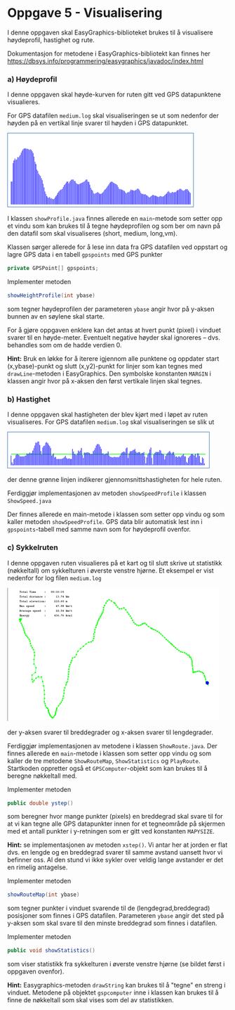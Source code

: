 # Oppgave 5 - Visualisering

I denne oppgaven skal EasyGraphics-biblioteket brukes til å visualisere høydeprofil, hastighet og rute.

Dokumentasjon for metodene i EasyGraphics-bibliotekt kan finnes her https://dbsys.info/programmering/easygraphics/javadoc/index.html

### a) Høydeprofil

I denne oppgaven skal høyde-kurven for ruten gitt ved GPS datapunktene visualieres.

For GPS datafilen `medium.log` skal visualiseringen se ut som nedenfor der høyden på en vertikal linje svarer til høyden i GPS datapunktet.

![](assets/markdown-img-paste-20180909115303289.png)

I klassen `showProfile.java` finnes allerede en `main`-metode som setter opp et vindu som kan brukes til å tegne høydeprofilen og som ber om navn på den datafil som skal visualiseres (short, medium, long,vm).

Klassen sørger allerede for å lese inn data fra GPS datafilen ved oppstart og lagre GPS data i en tabell `gpspoints` med GPS punkter

```java
private GPSPoint[] gpspoints;
```

Implementer metoden

```java
showHeightProfile(int ybase)
```

som tegner høydeprofilen der parameteren `ybase` angir hvor på y-aksen bunnen av en søylene skal starte.

For å gjøre oppgaven enklere kan det antas at hvert punkt (pixel) i vinduet svarer til en høyde-meter. Eventuelt negative høyder skal ignoreres – dvs. behandles som om de hadde verdien 0.

**Hint:** Bruk en løkke for å iterere igjennom alle punktene og oppdater start (x,ybase)-punkt og slutt (x,y2)-punkt for linjer som kan tegnes med `drawLine`-metoden i EasyGraphics. Den symbolske konstanten `MARGIN` i klassen angir hvor på x-aksen den først vertikale linjen skal tegnes.

### b) Hastighet

I denne oppgaven skal hastigheten der blev kjørt med i løpet av ruten visualiseres. For GPS datafilen `medium.log` skal visualiseringen se slik ut

![](assets/markdown-img-paste-20180909120055723.png)

der denne grønne linjen indikerer gjennomsnittshastigheten for hele ruten.

Ferdiggjør implementasjonen av metoden `showSpeedProfile` i klassen `ShowSpeed.java`

Der finnes allerede en main-metode i klassen som setter opp vindu og som kaller metoden `showSpeedProfile`. GPS data blir automatisk lest inn i `gpspoints`-tabell  med samme navn som for høydeprofil ovenfor.

### c) Sykkelruten

I denne oppgaven ruten visualieres på et kart og til slutt skrive ut statistikk (nøkkeltall) om sykkelturen i øverste venstre hjørne. Et eksempel er vist nedenfor for log filen `medium.log`

![](assets/markdown-img-paste-20180909120229747.png)

der y-aksen svarer til breddegrader og x-aksen svarer til lengdegrader.

Ferdiggjør implementasjonen av metodene i klassen `ShowRoute.java`. Der finnes allerede en `main`-metode i klassen som setter opp vindu og som kaller de tre metodene `ShowRouteMap`, `ShowStatistics` og `PlayRoute`. Startkoden oppretter også et `GPSComputer`-objekt som kan brukes til å beregne nøkkeltall med.

Implementer metoden

```java
public double ystep()
```

som beregner hvor mange punkter (pixels) en breddegrad skal svare til for at vi kan tegne alle GPS datapunkter innen for et tegneområde på skjermen med et antall punkter i y-retningen som er gitt ved konstanten `MAPYSIZE`.

**Hint:** se implementasjonen av metoden `xstep()`. Vi antar her at jorden er flat dvs. en lengde og en breddegrad svarer til samme avstand uansett hvor vi befinner oss. Al den stund vi ikke sykler over veldig lange avstander er det en rimelig antagelse.

Implementer metoden

```java
showRouteMap(int ybase)
```

som tegner punkter i vinduet svarende til de (lengdegrad,breddegrad) posisjoner som finnes i GPS datafilen. Parameteren `ybase` angir det sted på y-aksen som skal svare til den minste breddegrad som finnes i datafilen.

Implementer metoden
```java
public void showStatistics()
```

som viser statistikk fra sykkelturen i øverste venstre hjørne (se bildet først i oppgaven ovenfor).

**Hint:** Easygraphics-metoden `drawString` kan brukes til å "tegne" en streng i vinduet. Metodene på objektet `gspcomputer` inne i klassen kan brukes til å finne de nøkkeltall som skal vises som del av statistikken.
